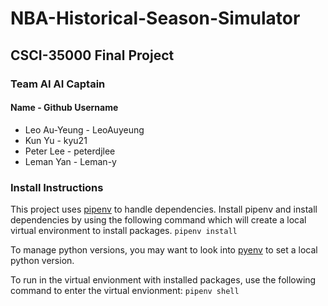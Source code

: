 # NBA-Historical-Season-Simulator
## CSCI-35000 Final Project

### Team AI AI Captain
#### Name - Github Username
- Leo Au-Yeung - LeoAuyeung
- Kun Yu - kyu21
- Peter Lee - peterdjlee
- Leman Yan - Leman-y


### Install Instructions
This project uses [pipenv](https://github.com/pypa/pipenv) to handle dependencies. Install pipenv and install dependencies by using the following command which will create a local virtual environment to install packages.
````pipenv install````

To manage python versions, you may want to look into [pyenv](https://github.com/pyenv/pyenv) to set a local python version.

To run in the virtual envionment with installed packages, use the following command to enter the virtual envionment:
````pipenv shell````